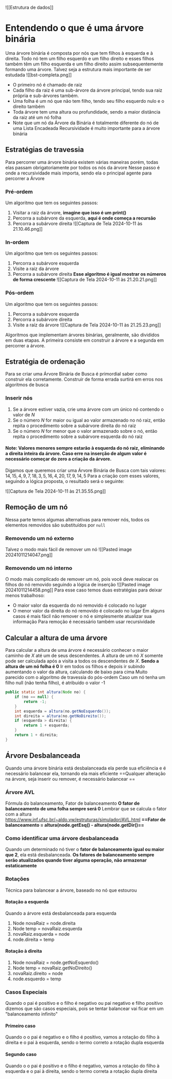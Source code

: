 ![[Estrutura de dados]]
# Entendendo o que é uma árvore binária
Uma árvore binária é composta por nós que tem filhos à esquerda e à direita. Todo nó tem um filho esquerdo e um filho direito e esses filhos também têm um filho esquerda e um filho direito assim subsequentemente formando uma árvore. Talvez seja a estrutura mais importante de ser estudada
![[bst-completa.png]]

- O primeiro nó é chamado de raiz
- Cada filho da raiz é uma sub-árvore da árvore principal, tendo sua raiz própria e sub-árvores também.
- Uma folha é um nó que não tem filho, tendo seu filho esquerdo nulo e o direito também
- Toda árvore tem uma altura ou profundidade, sendo a maior distância da raiz até um nó folha
- Note que um nó da Árvore da Binária é totalmente diferente do nó de uma Lista Encadeada
Recursividade é muito importante para a árvore binária
## Estratégias de travessia
Para percorrer uma árvore binária existem várias maneiras porém, todas elas passam obrigatoriamente por todos os nós da árvore
Nesse passo é onde a recursividade mais importa, sendo ela o principal agente para percorrer a Árvore

### Pré-ordem
Um algoritmo que tem os seguintes passos:
1. Visitar a raiz da árvore, **imagine que isso é um print()**
2. Percorra a subárvore da esquerda, **aqui é onde começa a recursão**
3. Percorra a subárvore direita
![[Captura de Tela 2024-10-11 às 21.10.46.png]]

### In-ordem
Um algoritmo que tem os seguintes passos:
1. Percorra a subárvore esquerda
2. Visite a raiz da árvore
3. Percorra a subárvore direita
**Esse algoritmo é igual mostrar os números de forma crescente**
![[Captura de Tela 2024-10-11 às 21.20.21.png]]

### Pós-ordem
Um algoritmo que tem os seguintes passos:
1. Percorra a subárvore esquerda
2. Percorra a subárvore direita
3. Visite a raíz da árvore
![[Captura de Tela 2024-10-11 às 21.25.23.png]]

Algoritmos que implementam árvores binárias, geralmente, são divididos em duas etapas. A primeira consiste em construir a árvore e a segunda em percorrer a árvore.
## Estratégia de ordenação
Para se criar uma Árvore Binária de Busca é primordial saber como construir ela corretamente. Construir de forma errada surtirá em erros nos algoritmos de busca
### Inserir nós
1. Se a árvore estiver vazia, crie uma árvore com um único nó contendo o valor de $N$
2. Se o número $N$ for maior ou igual ao valor armazenado no nó raiz, então repita o procedimento sobre a subárvore direita do nó raiz
3. Se o número $N$ for menor que o valor armazenado sobre o nó, então repita o procedimento sobre a subárvore esquerda do nó raiz
#### Note: Valores menores sempre estarão à esquerda do nó raiz, eliminando a direita inteira da árvore. Caso erre na inserção de algum valor é necessário começar do zero a criação da árvore.

Digamos que queremos criar uma Árvore Binária de Busca com tais valores: 
$14, 15, 4, 9, 7, 18, 3, 5, 16, 4, 20, 17, 9, 14, 5$
Para a criação com esses valores, seguindo a lógica proposta, o resultado será o seguinte: 

![[Captura de Tela 2024-10-11 às 21.35.55.png]]

## Remoção de um nó
Nessa parte temos algumas alternativas para remover nós, todos os elementos removidos são substituídos por ```null```
### Removendo um nó externo
Talvez o modo mais fácil de remover um nó
![[Pasted image 20241011214047.png]]
### Removendo um nó interno
O modo mais complicado de remover um nó, pois você deve realocar os filhos do nó removido seguindo a lógica de inserção
![[Pasted image 20241011214458.png]]
Para esse caso temos duas estratégias para deixar menos trabalhoso:
- O maior valor da esquerda do nó removido é colocado no lugar
- O menor valor da direita do nó removido é colocado no lugar
Em alguns casos é mais fácil não remover o nó e simplesmente atualizar sua informação
Para remoção é necessário também usar recursividade 
## Calcular a altura de uma árvore
Para calcular a altura de uma árvore é necessário conhecer o maior caminho de $X$ até um de seus descendentes. A altura de um nó $X$ somente pode ser calculada após a visita a todos os descendentes de $X$. **Sendo a altura de um nó folha é $0$**
Ir em todos os filhos e depois ir subindo aumentando o valor da altura, calculando de baixo para cima 
Muito parecido com o algoritmo de travessia do pós-ordem
Caso um nó tenha um filho null (não tenha filho), é atribuído o valor -1 
```java
public static int altura(Node no) {  
    if (no == null) {  
        return -1;  
    }  
    int esquerda = altura(no.getNoEsquerdo());  
    int direita = altura(no.getNoDireito());  
    if (esquerda > direita) {  
        return 1 + esquerda;  
    }  
    return 1 + direita;  
}
```
## Árvore Desbalanceada 
Quando uma árvore binária está desbalanceada ela perde sua eficiência e é necessário balancear ela, tornando ela mais eficiente 
==Qualquer alteração na árvore, seja inserir ou remover, é necessário balancear ==
### Árvore AVL
Fórmula do balanceamento, Fator de balanceamento 
**O fator de balanceamento de uma folha sempre será $0$**
Lembrar que se calcula o fator com a altura
	https://www.inf.ufsc.br/~aldo.vw/estruturas/simulador/AVL.html
**==Fator de balanceamento = altura(node.getEsq() - altura(node.getDir()==**
### Como identificar uma árvore desbalanceada
Quando um determinado nó tiver o **fator de balanceamento igual ou maior que $2$**, ela está desbalanceada. **Os fatores de balanceamento sempre serão atualizados quando tiver alguma operação, não armazenar estaticamente**
### Rotações 
Técnica para balancear a árvore, baseado no nó que estourou 
#### Rotação a esquerda
Quando a árvore está desbalanceada para esquerda
1. Node novaRaiz = node.direita
2. Node temp = novaRaiz.esquerda
3. novaRaiz.esquerda = node
4. node.direita = temp
#### Rotação à direita
1. Node novaRaiz = node.getNoEsquerdo()
2. Node temp = novaRaiz.getNoDireito()
3. novaRaiz.direito = node
4. node.esquerdo = temp

### Casos Especiais
Quando o pai é positivo e o filho é negativo ou pai negativo e filho positivo dizemos que são casos especiais, pois se tentar balancear vai ficar em um "balanceamento infinito"
#### Primeiro caso
Quando o o pai é negativo e o filho é positivo, vamos a rotação do filho à direita e o pai à esquerda, sendo o termo correto a rotação dupla esquerda
#### Segundo caso
Quando o o pai é positivo e o filho é negativo, vamos a rotação do filho à esquerda e o pai à direita, sendo o termo correta a rotação dupla direita

